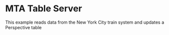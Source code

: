 # MTA Table Server

This example reads data from the New York City train system
and updates a Perspective table
